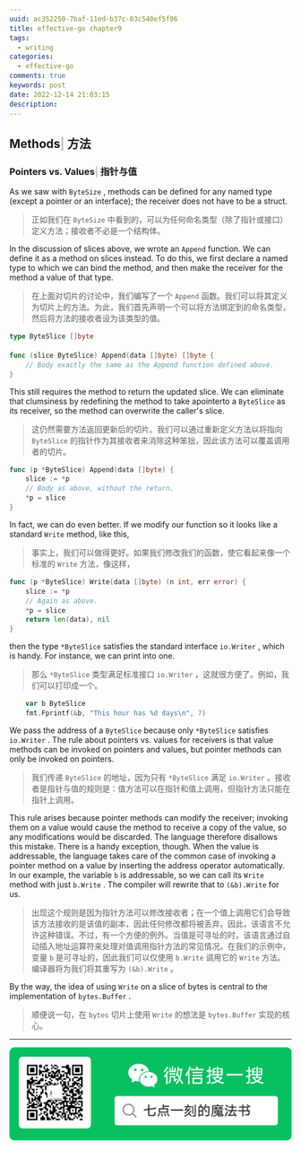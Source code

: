 ```yaml
---
uuid: ac352250-7baf-11ed-b37c-03c540ef5f86
title: effective-go chapter9
tags:
  - writing
categories:
  - effective-go
comments: true
keywords: post
date: 2022-12-14 21:03:15
description:
---
```


<!--more-->
<!-- 1. 发布前：删除草稿的 uuid -->
<!-- 2. 发布后：补充tag，category -->

## Methods<font color=silver>&#124; </font> 方法

### Pointers vs. Values<font color=silver>&#124; </font> 指针与值 

As we saw with `ByteSize` , methods can be defined for any named type \(except a pointer or an interface\); the receiver does not have to be a struct.

> 正如我们在 `ByteSize` 中看到的，可以为任何命名类型（除了指针或接口）定义方法；接收者不必是一个结构体。

In the discussion of slices above, we wrote an `Append` function. We can define it as a method on slices instead. To do this, we first declare a named type to which we can bind the method, and then make the receiver for the method a value of that type.

> 在上面对切片的讨论中，我们编写了一个 `Append` 函数。我们可以将其定义为切片上的方法。为此，我们首先声明一个可以将方法绑定到的命名类型，然后将方法的接收者设为该类型的值。

```go
type ByteSlice []byte

func (slice ByteSlice) Append(data []byte) []byte {
    // Body exactly the same as the Append function defined above.
}
```

This still requires the method to return the updated slice. We can eliminate that clumsiness by redefining the method to take apointerto a `ByteSlice` as its receiver, so the method can overwrite the caller's slice.

> 这仍然需要方法返回更新后的切片。我们可以通过重新定义方法以将指向 `ByteSlice` 的指针作为其接收者来消除这种笨拙，因此该方法可以覆盖调用者的切片。

```go
func (p *ByteSlice) Append(data []byte) {
    slice := *p
    // Body as above, without the return.
    *p = slice
}
```

In fact, we can do even better. If we modify our function so it looks like a standard `Write` method, like this, 

> 事实上，我们可以做得更好。如果我们修改我们的函数，使它看起来像一个标准的 `Write` 方法，像这样，

```go
func (p *ByteSlice) Write(data []byte) (n int, err error) {
    slice := *p
    // Again as above.
    *p = slice
    return len(data), nil
}
```

then the type `*ByteSlice` satisfies the standard interface `io.Writer` , which is handy. For instance, we can print into one.

> 那么 `*ByteSlice` 类型满足标准接口 `io.Writer` ，这就很方便了。例如，我们可以打印成一个。

```go
    var b ByteSlice
    fmt.Fprintf(&b, "This hour has %d days\n", 7)
```

We pass the address of a `ByteSlice` because only `*ByteSlice` satisfies `io.Writer` . The rule about pointers vs. values for receivers is that value methods can be invoked on pointers and values, but pointer methods can only be invoked on pointers.

> 我们传递 `ByteSlice` 的地址，因为只有 `*ByteSlice` 满足 `io.Writer` 。接收者是指针与值的规则是：值方法可以在指针和值上调用，但指针方法只能在指针上调用。

This rule arises because pointer methods can modify the receiver; invoking them on a value would cause the method to receive a copy of the value, so any modifications would be discarded. The language therefore disallows this mistake. There is a handy exception, though. When the value is addressable, the language takes care of the common case of invoking a pointer method on a value by inserting the address operator automatically. In our example, the variable `b` is addressable, so we can call its `Write` method with just `b.Write` . The compiler will rewrite that to `(&b).Write` for us.

> 出现这个规则是因为指针方法可以修改接收者；在一个值上调用它们会导致该方法接收的是该值的副本，因此任何修改都将被丢弃。因此，该语言不允许这种错误。不过，有一个方便的例外。当值是可寻址的时，该语言通过自动插入地址运算符来处理对值调用指针方法的常见情况。在我们的示例中，变量 `b` 是可寻址的，因此我们可以仅使用 `b.Write` 调用它的 `Write` 方法。编译器将为我们将其重写为 `(&b).Write` 。

By the way, the idea of using `Write` on a slice of bytes is central to the implementation of `bytes.Buffer` .

> 顺便说一句，在 `bytes` 切片上使用 `Write` 的想法是 `bytes.Buffer` 实现的核心。


---
![20200131220947.png](source/assets/images/leunggeorge.github.io-image-9o2i34.png)
